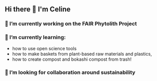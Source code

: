 ## Hi there 👋 I'm Celine

### 🔭 I’m currently working on the FAIR Phytolith Project

### 🌱 I’m currently learning: 
- how to use open science tools
- how to make baskets from plant-based raw materials and plastics,
- how to create compost and bokashi compost from trash!

### 👯 I’m looking for collaboration around sustainability 
<!--
**Cel31/Cel31** is a ✨ _special_ ✨ repository because its `README.md` (this file) appears on your GitHub profile.

- 📫 How to reach me: ckerfant@gmail.com
- 😄 Pronouns: She/her

Here are some ideas to get you started:

- 🔭 I’m currently working on ...
- 🌱 I’m currently learning ...
- 👯 I’m looking to collaborate on ...
- 🤔 I’m looking for help with ...
- 💬 Ask me about ...
- 📫 How to reach me: ...
- 😄 Pronouns: ...
- ⚡ Fun fact: ...
-->

